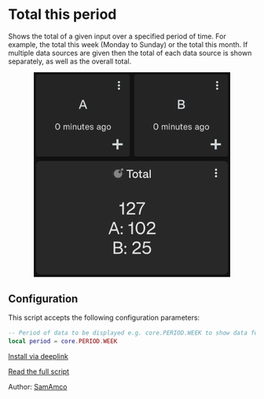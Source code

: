 # Total this period

Shows the total of a given input over a specified period of time. For example, the total this week (Monday to Sunday) or the total this month. If multiple data sources are given then the total of each data source is shown separately, as well as the overall total.

<div style="text-align: center;">
    <img src="image.jpg" alt="Total this period" style="width: 400px; height: auto;">
</div>

## Configuration

This script accepts the following configuration parameters:

```lua
-- Period of data to be displayed e.g. core.PERIOD.WEEK to show data for this week
local period = core.PERIOD.WEEK
```

[Install via deeplink](trackandgraph://lua_inject_url?url=https://www.github.com/SamAmco/track-and-graph/tree/master/lua/community/text/total-this-period/script.lua)

[Read the full script](./script.lua)

Author: [SamAmco](https://github.com/SamAmco)
